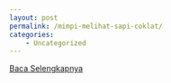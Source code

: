 ```yaml
---
layout: post
permalink: /mimpi-melihat-sapi-coklat/
categories:
    - Uncategorized
---
```


[Baca Selengkapnya](/01)